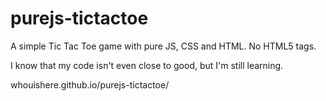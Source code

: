 # purejs-tictactoe
A simple Tic Tac Toe game with pure JS, CSS and HTML. No HTML5 tags.

I know that my code isn't even close to good, but I'm still learning.

whouishere.github.io/purejs-tictactoe/
